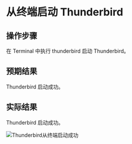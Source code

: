 # 从终端启动 Thunderbird

## 操作步骤

在 Terminal 中执行 thunderbird 启动 Thunderbird。

## 预期结果

Thunderbird 启动成功。

## 实际结果

Thunderbird 启动成功。

![Thunderbird从终端启动成功](../img/thunderbird-launch-terminal.png)
